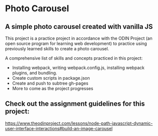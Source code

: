 # Photo Carousel

## A simple photo carousel created with vanilla JS

This project is a practice project in accordance with the ODIN Project (an open source program for learning web development) to practice using previously learned skills to create a photo carousel.

A comprehensive list of skills and concepts practiced in this project:

- Installing webpack, writing webpack.config.js, installing webpack plugins, and bundling.
- Create custom scripts in package.json
- Create and push to subtree gh-pages
- More to come as the project progresses

## Check out the assignment guidelines for this project:

https://www.theodinproject.com/lessons/node-path-javascript-dynamic-user-interface-interactions#build-an-image-carousel
